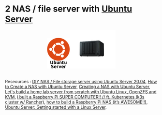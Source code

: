 # 2 NAS / file server with [Ubuntu Server](https://ubuntu.com/download/server)

<center><img src="us.png" width=15%><a></a><img src="nas2.png" width=30%></center><br />



Reseources : [DIY NAS / File storage server using Ubuntu Server 20.04](https://youtu.be/AwMMROORSxg), [How to Create a NAS with Ubuntu Server](https://youtu.be/-5Z_-3EBIHE), [Creating a NAS with Ubuntu Server](CreatingaNASwithUbuntuServer.pdf), [Let's build a home lab server from scratch with Ubuntu Linux, OpenZFS and KVM](https://youtu.be/be4W-pSk8Ac), [i built a Raspberry Pi SUPER COMPUTER!! // ft. Kubernetes (k3s cluster w/ Rancher)](https://youtu.be/X9fSMGkjtug), [how to build a Raspberry Pi NAS (it’s AWESOME!!)](https://youtu.be/gyMpI8csWis), [Ubuntu Server: Getting started with a Linux Server](https://youtu.be/2Btkx9toufg).